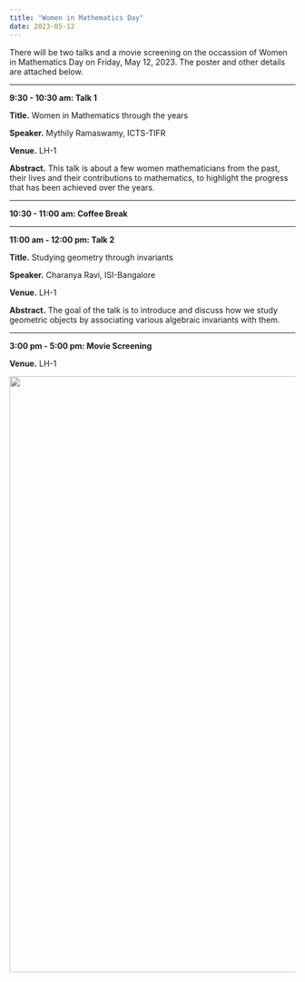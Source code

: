 ```yaml
---
title: "Women in Mathematics Day"
date: 2023-05-12   
---
```


There will be two talks and a movie screening on the occassion of Women in Mathematics Day on Friday, May 12, 2023. The poster and other details are attached below.  

---
__9:30 - 10:30 am: Talk 1__ 

__Title.__ Women in Mathematics through the years

__Speaker.__ Mythily Ramaswamy, ICTS-TIFR

__Venue.__ LH-1

__Abstract.__ This talk is about a few women mathematicians from the past, their lives and their contributions to mathematics, to highlight the progress that has been achieved over the years.

---
__10:30 - 11:00 am: Coffee Break__

---
__11:00 am - 12:00 pm: Talk 2__ 

__Title.__ Studying geometry through invariants

__Speaker.__ Charanya Ravi, ISI-Bangalore

__Venue.__ LH-1

__Abstract.__ The goal of the talk is to introduce and discuss how we study geometric objects by associating various algebraic invariants with them.

---
__3:00 pm - 5:00 pm: Movie Screening__ 

__Venue.__ LH-1

<img src="{{site.baseurl}}/images/May12.png" width="1050" alt=""/>